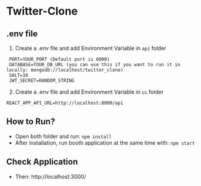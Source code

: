 # Twitter-Clone

## .env file
 
 1. Create a .env file and add Environment Variable in `api` folder
 
 ```env
  PORT=YOUR_PORT (Default port is 8000)
  DATABASE=YOUR_DB_URL (you can use this if you want to run it in locally: mongodb://localhost/twitter_clone)
  SALT=10
  JWT_SECRET=RANDOM_STRING
 ```
 2. Create a .env file and add Environment Variable in `ui` folder
 
 ```env
 REACT_APP_API_URL=http://localhost:8000/api
 ```
 
 ## How to Run?

* Open both folder and run: `npm install`
* After installation, run booth application at the same time with: `npm start`

## Check Application

* Then: http://localhost:3000/
